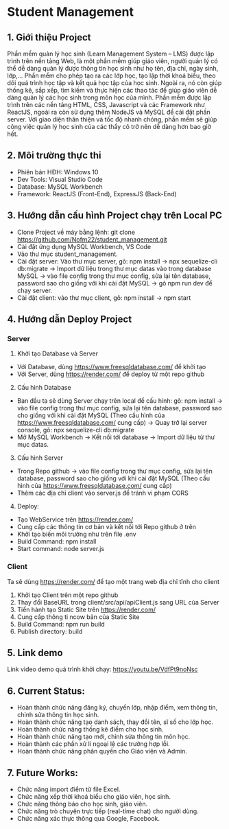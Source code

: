 # Student Management

## 1. Giới thiệu Project

Phần mềm quản lý học sinh (Learn Management System – LMS) được lập trình trên nền tảng Web, là một phần mềm giúp giáo viên, người quản lý có thể dễ dàng quản lý được thông tin học sinh như họ tên, địa chỉ, ngày sinh, lớp,… Phần mềm cho phép tạo ra các lớp học, tạo lập thời khoá biểu, theo dõi quá trình học tập và kết quả học tập của học sinh. Ngoài ra, nó còn giúp thống kê, sắp xếp, tìm kiếm và thực hiện các thao tác để giúp giáo viên dễ dàng quản lý các học sinh trong môn học của mình. Phần mềm được lập trình trên các nền tảng HTML, CSS, Javascript và các Framework như ReactJS, ngoài ra còn sử dụng thêm NodeJS và MySQL để cài đặt phần server. Với giao diện thân thiện và tốc độ nhanh chóng, phần mềm sẽ giúp công việc quản lý học sinh của các thầy cô trở nên dễ dàng hơn bao giờ hết.

## 2. Môi trường thực thi

- Phiên bản HĐH: Windows 10
- Dev Tools: Visual Studio Code
- Database: MySQL Workbench
- Framework: ReactJS (Front-End), ExpressJS (Back-End)

## 3. Hướng dẫn cấu hình Project chạy trên Local PC

- Clone Project về máy bằng lệnh: git clone https://github.com/Nofm22/student_management.git
- Cài đặt ứng dụng MySQL Workbench, VS Code
- Vào thư mục student_management.
- Cài đặt server: Vào thư mục server, gõ: npm install -> npx sequelize-cli db:migrate -> Import dữ liệu trong thư mục datas vào trong database MySQL -> vào file config trong thư mục config, sửa lại tên database, password sao cho giống với khi cài đặt MySQL -> gõ npm run dev để chạy server.
- Cài đặt client: vào thư mục client, gõ: npm install -> npm start

## 4. Hướng dẫn Deploy Project

### Server

1. Khởi tạo Database và Server

- Với Database, dùng https://www.freesqldatabase.com/ để khởi tạo
- Với Server, dùng https://render.com/ để deploy từ một repo github

2. Cấu hình Database

- Ban đầu ta sẽ dùng Server chạy trên local để cấu hình:
  gõ: npm install -> vào file config trong thư mục config, sửa lại tên database, password sao cho giống với khi cài đặt MySQL (Theo cấu hình của https://www.freesqldatabase.com/ cung cấp) -> Quay trở lại server console, gõ: npx sequelize-cli db:migrate
- Mở MySQL Workbench -> Kết nối tới database -> Import dữ liệu từ thư mục datas.

3. Cấu hình Server

- Trong Repo github -> vào file config trong thư mục config, sửa lại tên database, password sao cho giống với khi cài đặt MySQL (Theo cấu hình của https://www.freesqldatabase.com/ cung cấp)
- Thêm các địa chỉ client vào server.js để tránh vi phạm CORS

4. Deploy:

- Tạo WebService trên https://render.com/
- Cung cấp các thông tin cơ bản và kết nối tới Repo github ở trên
- Khởi tạo biến môi trường như trên file .env
- Build Command: npm install
- Start command: node server.js

### Client

Ta sẽ dùng https://render.com/ để tạo một trang web địa chỉ tĩnh cho client

1. Khởi tạo Client trên một repo github
2. Thay đổi BaseURL trong client/src/api/apiClient.js sang URL của Server
3. Tiến hành tạo Static Site trên https://render.com/
4. Cung cấp thông ti ncow bản của Static Site
5. Build Command: npm run build
6. Publish directory: build

## 5. Link demo

Link video demo quá trình khởi chạy: https://youtu.be/VdfPt9noNsc

## 6. Current Status:

- Hoàn thành chức năng đăng ký, chuyển lớp, nhập điểm, xem thông tin, chỉnh sửa thông tin học sinh.
- Hoàn thành chức năng tạo danh sách, thay đổi tên, sĩ số cho lớp học.
- Hoàn thành chức năng thống kê điểm cho học sinh.
- Hoàn thành chức năng tạo mới, chỉnh sửa thông tin môn học.
- Hoàn thành các phần xử lí ngoại lệ các trường hợp lỗi.
- Hoàn thành chức năng phân quyền cho Giáo viên và Admin.

## 7. Future Works:

- Chức năng import điểm từ file Excel.
- Chức năng xếp thời khoá biểu cho giáo viên, học sinh.
- Chức năng thông báo cho học sinh, giáo viên.
- Chức năng trò chuyện trực tiếp (real-time chat) cho người dùng.
- Chức năng xác thực thông qua Google, Facebook.
